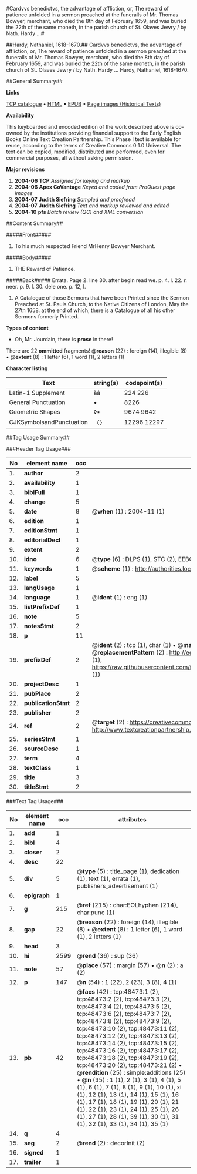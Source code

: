 #Cardvvs benedictvs, the advantage of affliction, or, The reward of patience unfolded in a sermon preached at the funeralls of Mr. Thomas Bowyer, merchant, who died the 8th day of February 1659, and was buried the 22th of the same moneth, in the parish church of St. Olaves Jewry / by Nath. Hardy ...#

##Hardy, Nathaniel, 1618-1670.##
Cardvvs benedictvs, the advantage of affliction, or, The reward of patience unfolded in a sermon preached at the funeralls of Mr. Thomas Bowyer, merchant, who died the 8th day of February 1659, and was buried the 22th of the same moneth, in the parish church of St. Olaves Jewry / by Nath. Hardy ...
Hardy, Nathaniel, 1618-1670.

##General Summary##

**Links**

[TCP catalogue](http://www.ota.ox.ac.uk/tcp/)  • 
[HTML](http://tei.it.ox.ac.uk/tcp/Texts-HTML/free/A45/A45544.html)  • 
[EPUB](http://tei.it.ox.ac.uk/tcp/Texts-EPUB/free/A45/A45544.epub) • 
[Page images (Historical Texts)](https://data.historicaltexts.jisc.ac.uk/view?pubId=eebo-11739165e&pageId=eebo-11739165e-48473-1)

**Availability**

This keyboarded and encoded edition of the
	       work described above is co-owned by the institutions
	       providing financial support to the Early English Books
	       Online Text Creation Partnership. This Phase I text is
	       available for reuse, according to the terms of Creative
	       Commons 0 1.0 Universal. The text can be copied,
	       modified, distributed and performed, even for
	       commercial purposes, all without asking permission.

**Major revisions**

1. __2004-06__ __TCP__ *Assigned for keying and markup*
1. __2004-06__ __Apex CoVantage__ *Keyed and coded from ProQuest page images*
1. __2004-07__ __Judith Siefring__ *Sampled and proofread*
1. __2004-07__ __Judith Siefring__ *Text and markup reviewed and edited*
1. __2004-10__ __pfs__ *Batch review (QC) and XML conversion*

##Content Summary##

#####Front#####

1. To his much respected Friend MrHenry Bowyer Merchant.

#####Body#####

1. THE Reward of Patience.

#####Back#####
Errata. Page 2. line 30. after begin read we. p. 4. l. 22. r. neer. p. 9. l. 30. dele one. p. 12, l.
1. A Catalogue of those Sermons that have been Printed since the Sermon Preached at St. Pauls Church, to the Native Citizens of London, May the 27th 1658. at the end of which, there is a Catalogue of all his other Sermons formerly Printed.

**Types of content**

  * Oh, Mr. Jourdain, there is **prose** in there!

There are 22 **ommitted** fragments! 
 @__reason__ (22) : foreign (14), illegible (8)  •  @__extent__ (8) : 1 letter (6), 1 word (1), 2 letters (1)

**Character listing**


|Text|string(s)|codepoint(s)|
|---|---|---|
|Latin-1 Supplement|àâ|224 226|
|General Punctuation|•|8226|
|Geometric Shapes|◊▪|9674 9642|
|CJKSymbolsandPunctuation|〈〉|12296 12297|

##Tag Usage Summary##

###Header Tag Usage###

|No|element name|occ|attributes|
|---|---|---|---|
|1.|__author__|2||
|2.|__availability__|1||
|3.|__biblFull__|1||
|4.|__change__|5||
|5.|__date__|8| @__when__ (1) : 2004-11 (1)|
|6.|__edition__|1||
|7.|__editionStmt__|1||
|8.|__editorialDecl__|1||
|9.|__extent__|2||
|10.|__idno__|6| @__type__ (6) : DLPS (1), STC (2), EEBO-CITATION (1), OCLC (1), VID (1)|
|11.|__keywords__|1| @__scheme__ (1) : http://authorities.loc.gov/ (1)|
|12.|__label__|5||
|13.|__langUsage__|1||
|14.|__language__|1| @__ident__ (1) : eng (1)|
|15.|__listPrefixDef__|1||
|16.|__note__|5||
|17.|__notesStmt__|2||
|18.|__p__|11||
|19.|__prefixDef__|2| @__ident__ (2) : tcp (1), char (1)  •  @__matchPattern__ (2) : ([0-9\-]+):([0-9IVX]+) (1), (.+) (1)  •  @__replacementPattern__ (2) : http://eebo.chadwyck.com/downloadtiff?vid=$1&page=$2 (1), https://raw.githubusercontent.com/textcreationpartnership/Texts/master/tcpchars.xml#$1 (1)|
|20.|__projectDesc__|1||
|21.|__pubPlace__|2||
|22.|__publicationStmt__|2||
|23.|__publisher__|2||
|24.|__ref__|2| @__target__ (2) : https://creativecommons.org/publicdomain/zero/1.0/ (1), http://www.textcreationpartnership.org/docs/. (1)|
|25.|__seriesStmt__|1||
|26.|__sourceDesc__|1||
|27.|__term__|4||
|28.|__textClass__|1||
|29.|__title__|3||
|30.|__titleStmt__|2||


###Text Tag Usage###

|No|element name|occ|attributes|
|---|---|---|---|
|1.|__add__|1||
|2.|__bibl__|4||
|3.|__closer__|2||
|4.|__desc__|22||
|5.|__div__|5| @__type__ (5) : title_page (1), dedication (1), text (1), errata (1), publishers_advertisement (1)|
|6.|__epigraph__|1||
|7.|__g__|215| @__ref__ (215) : char:EOLhyphen (214), char:punc (1)|
|8.|__gap__|22| @__reason__ (22) : foreign (14), illegible (8)  •  @__extent__ (8) : 1 letter (6), 1 word (1), 2 letters (1)|
|9.|__head__|3||
|10.|__hi__|2599| @__rend__ (36) : sup (36)|
|11.|__note__|57| @__place__ (57) : margin (57)  •  @__n__ (2) : a (2)|
|12.|__p__|147| @__n__ (54) : 1 (22), 2 (23), 3 (8), 4 (1)|
|13.|__pb__|42| @__facs__ (42) : tcp:48473:1 (2), tcp:48473:2 (2), tcp:48473:3 (2), tcp:48473:4 (2), tcp:48473:5 (2), tcp:48473:6 (2), tcp:48473:7 (2), tcp:48473:8 (2), tcp:48473:9 (2), tcp:48473:10 (2), tcp:48473:11 (2), tcp:48473:12 (2), tcp:48473:13 (2), tcp:48473:14 (2), tcp:48473:15 (2), tcp:48473:16 (2), tcp:48473:17 (2), tcp:48473:18 (2), tcp:48473:19 (2), tcp:48473:20 (2), tcp:48473:21 (2)  •  @__rendition__ (25) : simple:additions (25)  •  @__n__ (35) : 1 (1), 2 (1), 3 (1), 4 (1), 5 (1), 6 (1), 7 (1), 8 (1), 9 (1), 10 (1), xi (1), 12 (1), 13 (1), 14 (1), 15 (1), 16 (1), 17 (1), 18 (1), 19 (1), 20 (1), 21 (1), 22 (1), 23 (1), 24 (1), 25 (1), 26 (1), 27 (1), 28 (1), 39 (1), 30 (1), 31 (1), 32 (1), 33 (1), 34 (1), 35 (1)|
|14.|__q__|4||
|15.|__seg__|2| @__rend__ (2) : decorInit (2)|
|16.|__signed__|1||
|17.|__trailer__|1||
